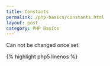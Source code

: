 ```yaml
---
title: Constants
permalink: /php-basics/constants.html
layout: post 
category: PHP Basics
---
```


Can not be changed once set.

{% highlight php5 linenos %}
<?php
define('ERROR', 'Something went wrong.');
const FOO = 'bar';
{% endhighlight %}

Only scalar.